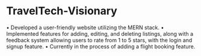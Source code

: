 # TravelTech-Visionary
•	Developed a user-friendly website utilizing the MERN stack.
•	Implemented features for adding, editing, and deleting listings, along with a feedback system allowing users to rate from 1 to 5 stars, with the login and signup feature.
•	Currently in the process of adding a flight booking feature.
